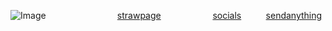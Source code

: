 ![Image](https://github.com/user-attachments/assets/8bc3048d-0220-4da1-91d3-e1f9a8d902d7)
 ‎ ‎ ‎ ‎ ‎ ‎ ‎ ‎ ‎ ‎ ‎ ‎ ‎ ‎  ‎ ‎ ‎ ‎ ‎ ‎ ‎ ‎ ‎ ‎  ‎ ‎ ‎‎ ‎  ‎[strawpage](https://cryiingchild.straw.page)  ‎ ‎ ‎ ‎ ‎ ‎ ‎ ‎ ‎ ‎ ‎ ‎ ‎ ‎ ‎ ‎ ‎ ‎ ‎ ‎ ‎ ‎ ‎ ‎ ‎ ‎ ‎ ‎ ‎ ‎ ‎ ‎ ‎ ‎ ‎ ‎ ‎ ‎ ‎ ‎ ‎ ‎ ‎  ‎  ‎ ‎ ‎‎‎‎‎‎[socials](https://guns.lol/cryingchild)  ‎ ‎ ‎‎ ‎ ‎ ‎ ‎ ‎ ‎ ‎[sendanything](https://cryingchild.atabook.org)
